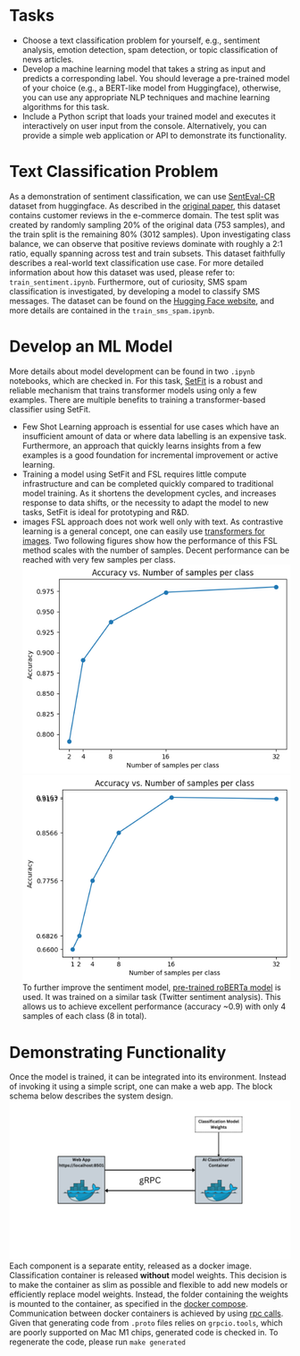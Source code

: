 # Tasks
* Choose a text classification problem for yourself, e.g., sentiment analysis, emotion detection, spam detection, or topic classification of news articles.
* Develop a machine learning model that takes a string as input and predicts a corresponding label. You should leverage a pre-trained model of your choice (e.g., a BERT-like model from Huggingface), otherwise, you can use any appropriate NLP techniques and machine learning algorithms for this task.
* Include a Python script that loads your trained model and executes it interactively on user input from the console. Alternatively, you can provide a simple web application or API to demonstrate its functionality.

# Text Classification Problem
As a demonstration of sentiment classification, we can use [SentEval-CR](https://huggingface.co/datasets/SetFit/SentEval-CR) dataset from huggingface. As described in the [original paper](https://dl.acm.org/doi/10.1145/1014052.1014073), this dataset contains customer reviews in the e-commerce domain. The test split was created by randomly sampling 20% of the original data (753 samples), and the train split is the remaining 80% (3012 samples). Upon investigating class balance, we can observe that positive reviews dominate with roughly a 2:1 ratio, equally spanning across test and train subsets. This dataset faithfully describes a real-world text classification use case. For more detailed information about how this dataset was used, please refer to: `train_sentiment.ipynb`. Furthermore, out of curiosity, SMS spam classification is investigated, by developing a model to classify SMS messages. The dataset can be found on the [Hugging Face website](https://huggingface.co/datasets/sms_spam), and more details are contained in the `train_sms_spam.ipynb`.

# Develop an ML Model
More details about model development can be found in two `.ipynb` notebooks, which are checked in. For this task, [SetFit](https://huggingface.co/blog/setfit) is a robust and reliable mechanism that trains transformer models using only a few examples. 
There are multiple benefits to training a transformer-based classifier using SetFit.
* Few Shot Learning approach is essential for use cases which have an insufficient amount of data or where data labelling is an expensive task. Furthermore, an approach that quickly learns insights from a few examples is a good foundation for incremental improvement or active learning.
* Training a model using SetFit and FSL requires little compute infrastructure and can be completed quickly compared to traditional model training. As it shortens the development cycles, and increases response to data shifts, or the necessity to adapt the model to new tasks, SetFit is ideal for prototyping and R&D.
* images FSL approach does not work well only with text. As contrastive learning is a general concept, one can easily use [transformers for images](https://huggingface.co/sentence-transformers/clip-ViT-B-32).
Two following figures show how the performance of this FSL method scales with the number of samples. Decent performance can be reached with very few samples per class.
![Performance of the sentiment classification model vs number of training samples](https://github.com/ivanko-94/sentiment-classification/blob/sentiment-classification-service/figures/sentiment-performance-curve.png)
![Performance of the SMS classification model vs number of training samples](https://github.com/ivanko-94/sentiment-classification/blob/sentiment-classification-service/figures/sms-performance-curve.png)
To further improve the sentiment model, [pre-trained roBERTa model](https://huggingface.co/cardiffnlp/twitter-roberta-base-sentiment) is used. It was trained on a similar task (Twitter sentiment analysis). This allows us to achieve excellent performance (accuracy ~0.9) with only 4 samples of each class (8 in total).

# Demonstrating Functionality
Once the model is trained, it can be integrated into its environment. Instead of invoking it using a simple script, one can make a  web app. The block schema below describes the system design.
![System Block Diagram](https://github.com/ivanko-94/sentiment-classification/blob/sentiment-classification-service/figures/sys-design.png)
Each component is a separate entity, released as a docker image. Classification container is released **without** model weights. This decision is to make the container as slim as possible and flexible to add new models or efficiently replace model weights. Instead, the folder containing the weights is mounted to the container, as specified in the [docker compose](https://github.com/ivanko-94/sentiment-classification/blob/sentiment-classification-service/docker-compose.yml#L21).
Communication between docker containers is achieved by using [rpc calls](https://github.com/ivanko-94/sentiment-classification/blob/sentiment-classification-service/proto/text_classification_service.proto#L8). Given that generating code from `.proto` files relies on `grpcio.tools`, which are poorly supported on Mac M1 chips, generated code is checked in. To regenerate the code, please run `make generated`